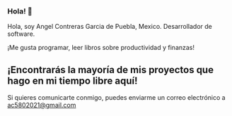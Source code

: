 ### Hola! 👋

Hola, soy Angel Contreras Garcia de Puebla, Mexico. Desarrollador de software.

¡Me gusta programar, leer libros sobre productividad y finanzas!

¡Encontrarás la mayoría de mis proyectos que hago en mi tiempo libre aquí!
---
Si quieres comunicarte conmigo, puedes enviarme un correo electrónico a ac5802021@gmail.com
